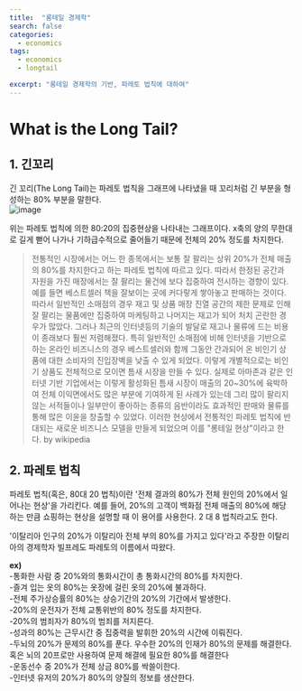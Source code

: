 ```yaml
---
title:  "롱테일 경제학"
search: false
categories: 
  - economics
tags:
  - economics
  - longtail

excerpt: "롱테일 경제학의 기반, 파레토 법칙에 대하여"
---
```


# What is the Long Tail?


## 1. 긴꼬리
긴 꼬리(The Long Tail)는 파레토 법칙을 그래프에 나타냈을 때 꼬리처럼 긴 부분을 형성하는 80% 부분을 말한다.  
![image](https://user-images.githubusercontent.com/68508521/132113976-d90ebc43-5b98-433e-b9e0-aa3e5a3834c0.png)  


위는 파레토 법칙에 의한 80:20의 집중현상을 나타내는 그래프이다. x축의 양의 무한대로 길게 뻗어 나가나 기하급수적으로 줄어들기 때문에 전체의 20% 정도를 차지한다.

>전통적인 시장에서는 어느 한 종목에서는 보통 잘 팔리는 상위 20%가 전체 매출의 80%를 차지한다고 하는 파레토 법칙에 따르고 있다. 따라서 한정된 공간과 자원을 가진 매장에서는 잘 팔리는 물건에 보다 집중하여 전시하는 경향이 있다. 예를 들면 베스트셀러 책을 잘보이는 곳에 커다랗게 쌓아놓고 판매하는 것이다. 따라서 일반적인 소매점의 경우 재고 및 상품 매장 진열 공간의 제한 문제로 인해 잘 팔리는 물품에만 집중하여 마케팅하고 나머지는 재고가 되어 처치 곤란한 경우가 많았다. 그러나 최근의 인터넷등의 기술의 발달로 재고나 물류에 드는 비용이 종래보다 훨씬 저렴해졌다. 특히 일반적인 소매점에 비해 인터넷을 기반으로 하는 온라인 비즈니스의 경우 베스트셀러와 함께 그동안 간과되어 온 비인기 상품에 대한 소비자의 진입장벽을 낮출 수 있게 되었다. 이렇게 개별적으로는 비인기 상품도 전체적으로 모이면 틈새 시장을 만들 수 있다. 실제로 아마존과 같은 인터넷 기반 기업에서는 이렇게 활성화된 틈새 시장이 매출의 20~30%에 육박하여 전체 이익면에서도 많은 부분에 기여하게 된 사례가 있는데 그리 많이 팔리지 않는 서적들이나 일부만이 좋아하는 종류의 음반이라도 효과적인 판매와 물류를 통해 많은 이윤을 창출할 수 있었다. 이러한 현상에서 전통적인 파레토 법칙에 반대되는 새로운 비즈니스 모델을 만들게 되었으며 이를 "롱테일 현상"이라고 한다. by wikipedia  


## 2. 파레토 법칙


파레토 법칙(혹은, 80대 20 법칙)이란 '전체 결과의 80%가 전체 원인의 20%에서 일어나는 현상'을 가리킨다. 예를 들어, 20%의 고객이 백화점 전체 매출의 80%에 해당하는 만큼 쇼핑하는 현상을 설명할 때 이 용어를 사용한다. 2 대 8 법칙라고도 한다.  


'이탈리아 인구의 20%가 이탈리아 전체 부의 80%를 가지고 있다'라고 주장한 이탈리아의 경제학자 빌프레도 파레토의 이름에서 따왔다.  


__ex)__  
-통화한 사람 중 20%와의 통화시간이 총 통화시간의 80%를 차지한다.  
-즐겨 입는 옷의 80%는 옷장에 걸린 옷의 20%에 불과하다.  
-전체 주가상승률의 80%는 상승기간의 20%의 기간에서 발생한다.  
-20%의 운전자가 전체 교통위반의 80% 정도를 차지한다.  
-20%의 범죄자가 80%의 범죄를 저지른다.  
-성과의 80%는 근무시간 중 집중력을 발휘한 20%의 시간에 이뤄진다.  
-두뇌의 20%가 문제의 80%를 푼다. 우수한 20%의 인재가 80%의 문제를 해결한다. 혹은 뇌의 20프로만 사용하여 문제 해결에 필요한 80%를 해결한다  
-운동선수 중 20%가 전체 상금 80%를 싹쓸이한다.  
-인터넷 유저의 20%가 80%의 양질의 정보를 생산한다. 
